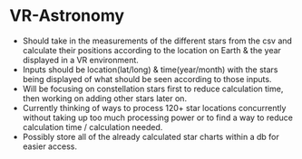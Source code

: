﻿# VR-Astronomy

* Should take in the measurements of the different stars from the csv and calculate their positions according to the location on Earth & the year displayed in a VR environment.
* Inputs should be location(lat/long) & time(year/month) with the stars being displayed of what should be seen according to those inputs.
* Will be focusing on constellation stars first to reduce calculation time, then working on adding other stars later on.
* Currently thinking of ways to process 120+ star locations concurrently without taking up too much processing power or to find a way to reduce calculation time / calculation needed.
* Possibly store all of the already calculated star charts within a db for easier access.
